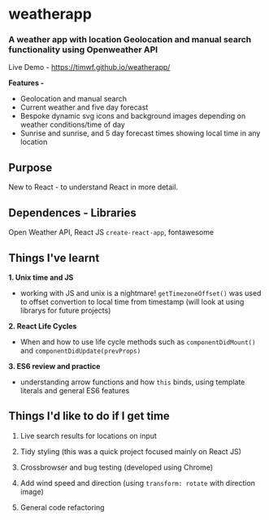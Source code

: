 # weatherapp

### **A weather app with location Geolocation and manual search functionality using Openweather API** ###

Live Demo - https://timwf.github.io/weatherapp/

**Features -**
* Geolocation and manual search
* Current weather and five day forecast
* Bespoke dynamic svg icons and background images depending on weather conditions/time of day
* Sunrise and sunrise, and 5 day forecast times showing local time in any location

## Purpose 

New to React - to understand React in more detail.

## Dependences - Libraries

Open Weather API, React JS `create-react-app`, fontawesome 

## Things I've learnt

**1. Unix time and JS**
  * working with JS and unix is a nightmare! 
      `getTimezoneOffset()` was used to offset convertion to local time from timestamp (will look at using librarys for future projects)
      
**2. React Life Cycles**
  * When and how to use life cycle methods such as `componentDidMount()` and `componentDidUpdate(prevProps)`
  
**3. ES6 review and practice**
  * understanding arrow functions and how `this` binds, using template literals and general ES6 features
  
  ## Things I'd like to do if I get time ##
  
  1. Live search results for locations on input
  
  2. Tidy styling (this was a quick project focused mainly on React JS)
  
  3. Crossbrowser and bug testing (developed using Chrome)
  
  4. Add wind speed and direction (using `transform: rotate` with direction image)
  
  5. General code refactoring 
  
  
  
  
  
  

